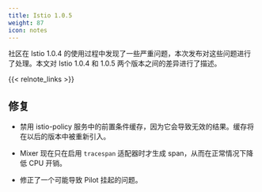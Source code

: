 ```yaml
---
title: Istio 1.0.5
weight: 87
icon: notes
---
```


社区在 Istio 1.0.4 的使用过程中发现了一些严重问题，本次发布对这些问题进行了处理。本文对 Istio 1.0.4 和 1.0.5 两个版本之间的差异进行了描述。

{{< relnote_links >}}

## 修复

- 禁用 istio-policy 服务中的前置条件缓存，因为它会导致无效的结果。缓存将在以后的版本中被重新引入。

- Mixer 现在只在启用 `tracespan` 适配器时才生成 span，从而在正常情况下降低 CPU 开销。

- 修正了一个可能导致 Pilot 挂起的问题。
